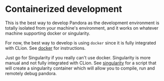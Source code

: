 # Containerized development

This is the best way to develop Pandora as the development environment is totally isolated from your machine's environment, and it works on whatever machine supporting docker or singularity.

For now, the best way to develop is using `docker` since it is fully integrated with CLion. See [docker](docker) for instructions.

Just go for Singularity if you really can't use docker. Singularity is more manual and not fully integrated with CLion. See [singularity](singularity) for a script that will create a singularity container which will allow you to compile, run and remotely debug pandora.

